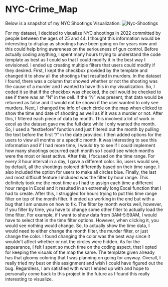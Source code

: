 # NYC-Crime_Map

Below is a snapshot of my NYC Shootings Visualization:
![Nyc-Shootings](https://github.com/cespejo15/NYC-Crime_Map/assets/91222019/190ab824-21cb-4b76-bb18-00be48b472ad)


  For my dataset, I decided to visualize NYC shootings in 2022 committed by people between the ages of 25 and 44. I thought this information would be interesting to display as shootings have been going on for years now and this could help bring awareness on the seriousness of gun control. Before actually coding anything, I spent many hours trying to understand the code template as best as I could so that I could modify it in the best way I envisioned. I ended up creating multiple filters that users could modify if they desired. First, I kept the checkbox provided by the template and changed it to show all the shootings that resulted in murders. In the dataset I found, there was a column that showed whether or not the shooting was the cause of a murder and I wanted to have this in my visualization. So, I coded it so that if the checkbox was checked, the cell would be checked to see if there was an “N” in the cell. If the “N” was present, that data would be returned as false and it would not be shown if the user wanted to only see murders. Next, I changed the info of each circle on the map when clicked to show the time and date of shooting as well as if it was a murder or not. After this, I filtered each piece of data by month. This involved a lot of work in excel as the dataset gave me the full date while I only wanted the month. So, I used a “textbefore” function and just filtered out the month by pulling the text before the first “/” in the date provided. I then added options for the users to view all months or a specific month. It was interesting to see this information and if I had more time, I would try to see if I could implement how many shootings occurred each month so I could see which months were the most or least active. After this, I focused on the time range. For every 3 hour interval in a day, I gave a different color. So, users would see, by default, all the shootings colored differently based on their time range. I also included the option for users to make all circles blue. Finally, the last and most difficult feature I included was the filter by hour range. This definitely took me the most time as I had to assign each time a different hour range in Excel and it resulted in an extremely long Excel function that I had to create. After this, I struggled for hours trying to put this time range filter on top of the month filter. It ended up working in the end but with a bug that I am unsure on how to fix. The filter by month works well, however, if you filter by time, you have to change some other filter to actually load the time filter. For example, if I want to show data from 3AM-5:59AM, I would have to select that in the time filter options. However, when clicking it, you would see nothing would change. So, to actually show the time data, I would need to either change the month filter, the murder filter, or just change the color. I found changing the color was the best way since it wouldn’t affect whether or not the circles were hidden. As for the appearance, I felt I spent so much time on the coding aspect, that I opted for keeping the visuals of the map the same. The template given already has that gloomy coloring that I was planning on going for anyway. Overall, I really tried my best on this assignment and wish I could have figured out the bug. Regardless, I am satisfied with what I ended up with and hope to personally come back to this project in the future as I found this really interesting to visualize.
